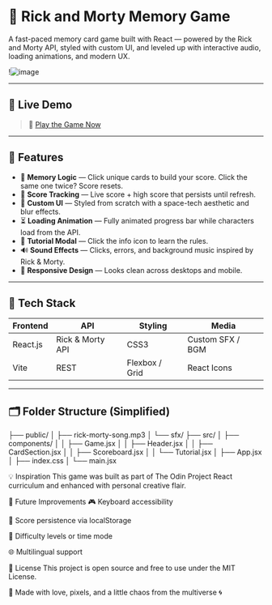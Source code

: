 # 🧠 Rick and Morty Memory Game

A fast-paced memory card game built with React — powered by the Rick and Morty API, styled with custom UI, and leveled up with interactive audio, loading animations, and modern UX.

!![image](https://github.com/user-attachments/assets/8190b902-7bb9-4ca7-8e24-1c3bec596f54)


---

## 🚀 Live Demo
> 🔗 [Play the Game Now]((https://memory-game-plum-two.vercel.app/))

---

## 📌 Features

- 🔁 **Memory Logic** — Click unique cards to build your score. Click the same one twice? Score resets.
- 🎯 **Score Tracking** — Live score + high score that persists until refresh.
- 🎨 **Custom UI** — Styled from scratch with a space-tech aesthetic and blur effects.
- ⏳ **Loading Animation** — Fully animated progress bar while characters load from the API.
- 🧠 **Tutorial Modal** — Click the info icon to learn the rules.
- 🔊 **Sound Effects** — Clicks, errors, and background music inspired by Rick & Morty.
- 📱 **Responsive Design** — Looks clean across desktops and mobile.

---

## 🧰 Tech Stack

| Frontend   | API             | Styling     | Media        |
|------------|------------------|-------------|--------------|
| React.js   | Rick & Morty API | CSS3        | Custom SFX / BGM |
| Vite       | REST             | Flexbox / Grid | React Icons |

---

## 🗂️ Folder Structure (Simplified)

├── public/
│ ├── rick-morty-song.mp3
│ └── sfx/
├── src/
│ ├── components/
│ │ ├── Game.jsx
│ │ ├── Header.jsx
│ │ ├── CardSection.jsx
│ │ ├── Scoreboard.jsx
│ │ └── Tutorial.jsx
│ ├── App.jsx
│ ├── index.css
│ └── main.jsx


💡 Inspiration
This game was built as part of The Odin Project React curriculum and enhanced with personal creative flair.

🧪 Future Improvements
🎮 Keyboard accessibility

💾 Score persistence via localStorage

🧩 Difficulty levels or time mode

🌐 Multilingual support

📜 License
This project is open source and free to use under the MIT License.

🤘 Made with love, pixels, and a little chaos from the multiverse 🌀
